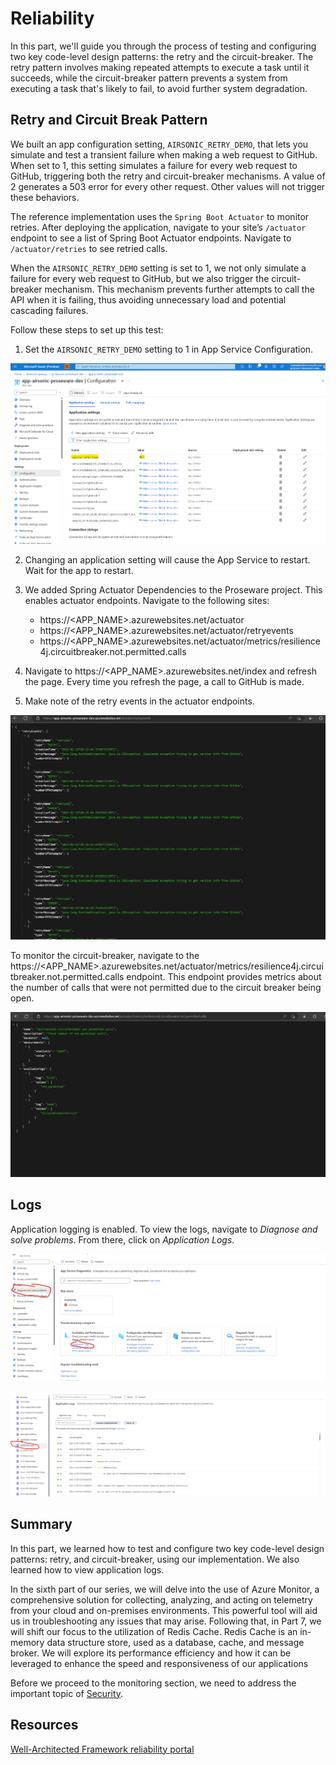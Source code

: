 # Reliability

In this part, we'll guide you through the process of testing and configuring two key code-level design patterns: the retry and the circuit-breaker. The retry pattern involves making repeated attempts to execute a task until it succeeds, while the circuit-breaker pattern prevents a system from executing a task that's likely to fail, to avoid further system degradation.

## Retry and Circuit Break Pattern

We built an app configuration setting, `AIRSONIC_RETRY_DEMO`, that lets you simulate and test a transient failure when making a web request to GitHub. When set to 1, this setting simulates a failure for every web request to GitHub, triggering both the retry and circuit-breaker mechanisms. A value of 2 generates a 503 error for every other request. Other values will not trigger these behaviors.

The reference implementation uses the `Spring Boot Actuator` to monitor retries. After deploying the application, navigate to your site’s `/actuator` endpoint to see a list of Spring Boot Actuator endpoints. Navigate to `/actuator/retries` to see retried calls.

When the `AIRSONIC_RETRY_DEMO` setting is set to 1, we not only simulate a failure for every web request to GitHub, but we also trigger the circuit-breaker mechanism. This mechanism prevents further attempts to call the API when it is failing, thus avoiding unnecessary load and potential cascading failures.

Follow these steps to set up this test:

1. Set the `AIRSONIC_RETRY_DEMO` setting to 1 in App Service Configuration.

![airsonic-retry-demo](images/airsonic-retry-demo.png)

2. Changing an application setting will cause the App Service to restart. Wait for the app to restart.

3. We added Spring Actuator Dependencies to the Proseware project. This enables actuator endpoints. Navigate to the following sites:
    * https://<APP_NAME>.azurewebsites.net/actuator
    * https://<APP_NAME>.azurewebsites.net/actuator/retryevents
    * https://<APP_NAME>.azurewebsites.net/actuator/metrics/resilience4j.circuitbreaker.not.permitted.calls

4. Navigate to https://<APP_NAME>.azurewebsites.net/index and refresh the page. Every time you refresh the page, a call to GitHub is made.
5. Make note of the retry events in the actuator endpoints.

![proseware-retries](images/proseware-retries.png)

To monitor the circuit-breaker, navigate to the https://<APP_NAME>.azurewebsites.net/actuator/metrics/resilience4j.circuitbreaker.not.permitted.calls endpoint. This endpoint provides metrics about the number of calls that were not permitted due to the circuit breaker being open.

![proseware-circuit-breaker](images/proseware-circuit-breaker.png)

## Logs

Application logging is enabled. To view the logs, navigate to *Diagnose and solve problems*. From there, click on *Application Logs*.

![Diagnose and solve problems](images/appservice-diagnose-and-solve-problems.png)

![Application Logs](images/appservice-diagnose-and-solve-problems-application-logs.png)

## Summary

In this part, we learned how to test and configure two key code-level design patterns: retry, and circuit-breaker, using our implementation. We also learned how to view application logs.

In the sixth part of our series, we will delve into the use of Azure Monitor, a comprehensive solution for collecting, analyzing, and acting on telemetry from your cloud and on-premises environments. This powerful tool will aid us in troubleshooting any issues that may arise. Following that, in Part 7, we will shift our focus to the utilization of Redis Cache. Redis Cache is an in-memory data structure store, used as a database, cache, and message broker. We will explore its performance efficiency and how it can be leveraged to enhance the speed and responsiveness of our applications

Before we proceed to the monitoring section, we need to address the important topic of [Security](../Part5-Security/README.md).

## Resources
[Well-Architected Framework reliability portal](https://learn.microsoft.com/azure/well-architected/reliability)
